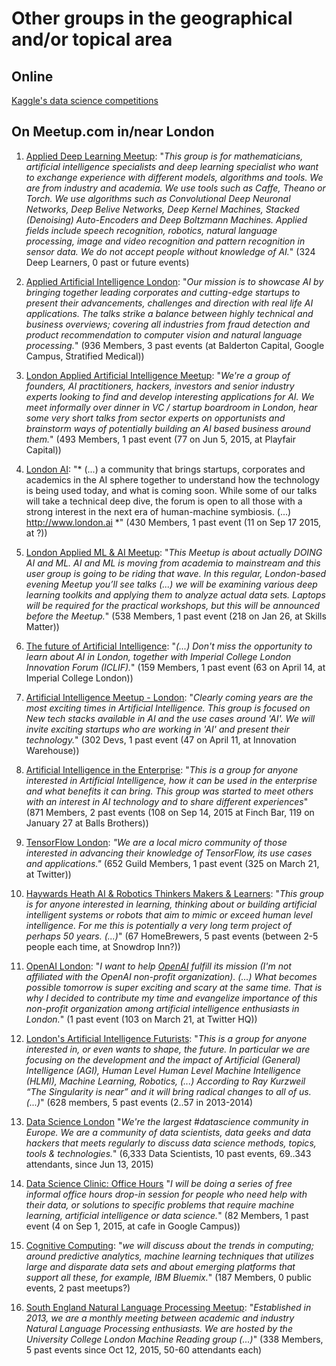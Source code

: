 # Other groups in the geographical and/or topical area

## Online

[Kaggle's data science competitions](https://www.kaggle.com/competitions)

## On Meetup.com in/near London

1. [Applied Deep Learning Meetup](http://www.meetup.com/Applied-Deep-Learning-Meetup/): "*This group is for mathematicians, artificial intelligence specialists and deep learning specialist who want to exchange experience with different models, algorithms and tools. We are from industry and academia. We use tools such as Caffe, Theano or Torch. We use algorithms such as Convolutional Deep Neuronal Networks, Deep Belive Networks, Deep Kernel Machines, Stacked (Denoising) Auto-Encoders and Deep Boltzmann Machines. Applied fields include speech recognition, robotics, natural language processing, image and video recognition and pattern recognition in sensor data. We do not accept people without knowledge of AI.*" (324 Deep Learners, 0 past or future events)

1. [Applied Artificial Intelligence London](http://www.meetup.com/AppliedAI/): "*Our mission is to showcase AI by bringing together leading corporates and cutting-edge startups to present their advancements, challenges and direction with real life AI applications. The talks strike a balance between highly technical and business overviews; covering all industries from fraud detection and product recommendation to computer vision and natural language processing.*" (936 Members, 3 past events (at Balderton Capital, Google Campus, Stratified Medical))

1. [London Applied Artificial Intelligence Meetup](http://www.meetup.com/London-Applied-Artificial-Intelligence-Meetup/): "*We're a group of founders, AI practitioners, hackers, investors and senior industry experts looking to find and develop interesting applications for AI. We meet informally over dinner in VC / startup boardroom in London, hear some very short talks from sector experts on opportunists and brainstorm ways of potentially building an AI based business around them.*" (493 Members, 1 past event (77 on Jun 5, 2015, at Playfair Capital))

1. [London AI](http://www.meetup.com/LondonAI/): "* (...) a community that brings startups, corporates and academics in the AI sphere together to understand how the technology is being used today, and what is coming soon. While some of our talks will take a technical deep dive, the forum is open to all those with a strong interest in the next era of human-machine symbiosis. (...) http://www.london.ai *" (430 Members, 1 past event (11 on Sep 17 2015, at ?))

1. [London Applied ML & AI Meetup](http://www.meetup.com/London-Applied-ML-AI-Meetup/): "*This Meetup is about actually DOING AI and ML. AI and ML is moving from academia to mainstream and this user group is going to be riding that wave. In this regular, London-based evening Meetup you’ll see talks (...) we will be examining various deep learning toolkits and applying them to analyze actual data sets. Laptops will be required for the practical workshops, but this will be announced before the Meetup.*" (538 Members, 1 past event (218 on Jan 26, at Skills Matter))

1. [The future of Artificial Intelligence](http://www.meetup.com/The-future-of-Artificial-Intelligence/): "*(...) Don't miss the opportunity to learn about AI in London, together with Imperial College London Innovation Forum (ICLIF).*" (159 Members, 1 past event (63 on April 14, at Imperial College London))

1. [Artificial Intelligence Meetup - London](http://www.meetup.com/Artificial-Intelligence-Meetup-London/): "*Clearly coming years are the most exciting times in Artificial Intelligence. This group is focused on New tech stacks available in AI and the use cases around 'AI'. We will invite exciting startups who are working in 'AI' and present their technology.*" (302 Devs, 1 past event (47 on April 11, at Innovation Warehouse))

1. [Artificial Intelligence in the Enterprise](http://www.meetup.com/Artificial-Intelligence-in-the-Enterprise/): "*This is a group for anyone interested in Artificial Intelligence, how it can be used in the enterprise and what benefits it can bring. This group was started to meet others with an interest in AI technology and to share different experiences*" (871 Members, 2 past events (108 on Sep 14, 2015 at Finch Bar, 119 on January 27 at Balls Brothers))

1. [TensorFlow London](http://www.meetup.com/TensorFlow-London/): *"We are a local micro community of those interested in advancing their knowledge of TensorFlow, its use cases and applications."* (652 Guild Members, 1 past event (325 on March 21, at Twitter))

1. [Haywards Heath AI & Robotics Thinkers Makers & Learners](http://www.meetup.com/Haywards-Heath-ROS-AGI-Makers/): "*This group is for anyone interested in learning, thinking about or building artificial intelligent systems or robots that aim to mimic or exceed human level intelligence.  For me this is potentially a very long term project of perhaps 50 years. (...)*" (67 HomeBrewers, 5 past events (between 2-5 people each time, at Snowdrop Inn?))

1. [OpenAI London](http://www.meetup.com/OpenAI-London/): "*I want to help [OpenAI](OpenAI.md) fulfill its mission (I'm not affiliated with the OpenAI non-profit organization). (...) What becomes possible tomorrow is super exciting and scary at the same time. That is why I decided to contribute my time and evangelize importance of this non-profit organization among artificial intelligence enthusiasts in London.*" (1 past event (103 on March 21, at Twitter HQ))

1. [London's Artificial Intelligence Futurists](http://www.meetup.com/London-Artificial-Intelligence-Futurists/): "*This is a group for anyone interested in, or even wants to shape, the future. In particular we are focusing on the development and the impact of Artificial (General) Intelligence (AGI), Human Level Human Level Machine Intelligence (HLMI), Machine Learning, Robotics, (...) According to Ray Kurzweil “The Singularity is near” and it will bring radical changes to all of us. (...)*" (628 members, 5 past events (2..57 in 2013-2014)

1. [Data Science London](http://www.meetup.com/Data-Science-London/) "*We're the largest #datascience community in Europe. We are a community of data scientists, data geeks and data hackers that meets regularly to discuss data science methods, topics, tools & technologies.*" (6,333 Data Scientists, 10 past events, 69..343 attendants, since Jun 13, 2015)

1. [Data Science Clinic: Office Hours](http://www.meetup.com/data-science-clinic-london/) "*I will be doing a series of free informal office hours drop-in session for people who need help with their data, or solutions to specific problems that require machine learning, artificial intelligence or data science.*" (82 Members, 1 past event (4 on Sep 1, 2015, at cafe in Google Campus))

1. [Cognitive Computing](http://www.meetup.com/London-Cognitive-Computing-Meetup/): "*we will discuss about the trends in computing; around predictive analytics, machine learning techniques that utilizes large and disparate data sets and about emerging platforms that support all these, for example, IBM Bluemix.*" (187 Members, 0 public events, 2 past meetups?)

1. [South England Natural Language Processing Meetup](http://www.meetup.com/South-England-Natural-Language-Processing-Meetup/): "*Established in 2013, we are a monthly meeting between academic and industry Natural Language Processing enthusiasts. We are hosted by the University College London Machine Reading group (...)*" (338 Members, 5 past events since Oct 12, 2015, 50-60 attendants each)

